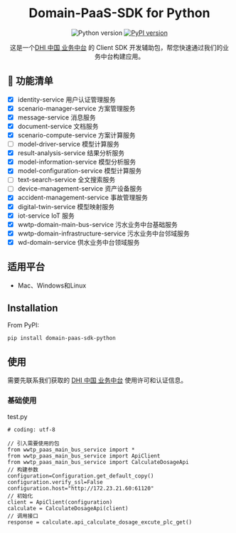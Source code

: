 <h1 align="center"> Domain-PaaS-SDK for Python </h1>
<div align="center">

 ![Python version](https://img.shields.io/pypi/pyversions/mikeio.svg)
[![PyPI version](https://badge.fury.io/py/domain_paas_sdk_python.svg)](https://badge.fury.io/py/domain_paas_sdk_python)
  
这是一个[DHI 中国 业务中台](https://online-products.dhichina.cn/) 的 Client SDK 开发辅助包，帮您快速通过我们的业务中台构建应用。

</div>

## 🔆 功能清单

- [x] identity-service 用户认证管理服务
- [x] scenario-manager-service 方案管理服务
- [x] message-service 消息服务
- [x] document-service 文档服务
- [x] scenario-compute-service 方案计算服务
- [ ] model-driver-service 模型计算服务
- [x] result-analysis-service 结果分析服务
- [x] model-information-service 模型分析服务
- [x] model-configuration-service 模型计算服务
- [ ] text-search-service 全文搜索服务
- [ ] device-management-service 资产设备服务
- [x] accident-management-service 事故管理服务
- [x] digital-twin-service 模型映射服务
- [x] iot-service IoT 服务
- [x] wwtp-domain-main-bus-service 污水业务中台基础服务
- [x] wwtp-domain-infrastructure-service 污水业务中台邻域服务
- [x] wd-domain-service 供水业务中台领域服务

## 适用平台
* Mac、Windows和Linux

## Installation

From PyPI: 

`pip install domain-paas-sdk-python`

## 使用

需要先联系我们获取的 [DHI 中国 业务中台](https://online-products.dhichina.cn/) 使用许可和认证信息。

### 基础使用
test.py
```
# coding: utf-8

// 引入需要使用的包
from wwtp_paas_main_bus_service import *
from wwtp_paas_main_bus_service import ApiClient
from wwtp_paas_main_bus_service import CalculateDosageApi
// 构建参数
configuration=Configuration.get_default_copy()
configuration.verify_ssl=False
configuration.host="http://172.23.21.60:61120"
// 初始化
client = ApiClient(configuration)
calculate = CalculateDosageApi(client)
// 调用接口
response = calculate.api_calculate_dosage_excute_plc_get()

```
